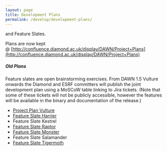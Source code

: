 ```yaml
---
layout: page
title: Development Plans
permalink: /develop/development-plans/
---
```

and Feature Slates.

Plans are now kept @ [http://confluence.diamond.ac.uk/display/DAWN/Project+Plans](http://confluence.diamond.ac.uk/display/DAWN/Project+Plans)

##### Old Plans

Feature slates are open brainstorming exercises. From DAWN 1.5 Vulture onwards the Diamond and ESRF committers will publish the joint development plan using a MoSCoW table linking to Jira tickets. (Note that some of these tickets will not be publicly accessible, however the features will be available in the binary and documentation of the release.)

- [Project Plan Vulture](http://confluence.diamond.ac.uk/display/DAWN/DAWN+1.5)
- [Feature Slate Harrier](http://www.dawnsci.org/develop/development-plans/harrier)
- Feature Slate Kestrel
- [Feature Slate Raptor](http://www.dawnsci.org/develop/development-plans/raptor)
- [Feature Slate Monster](http://www.dawnsci.org/develop/development-plans/monster)
- Feature Slate Salamander
- [Feature Slate Tigermoth](http://www.dawnsci.org/develop/development-plans/tigermoth)
